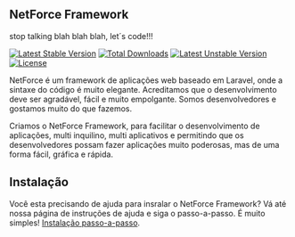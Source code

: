 ## NetForce Framework
stop talking blah blah blah, let´s code!!!

[![Latest Stable Version](https://poser.pugx.org/netforcews/sistema/v/stable.svg)](https://packagist.org/packages/netforcews/sistema) [![Total Downloads](https://poser.pugx.org/netforcews/sistema/downloads.svg)](https://packagist.org/packages/netforcews/sistema) [![Latest Unstable Version](https://poser.pugx.org/netforcews/sistema/v/unstable.svg)](https://packagist.org/packages/netforcews/sistema) [![License](https://poser.pugx.org/netforcews/sistema/license.svg)](https://packagist.org/packages/netforcews/sistema)

NetForce é um framework de aplicações web baseado em Laravel, onde a sintaxe do código é muito elegante.
Acreditamos que o desenvolvimento deve ser agradável, fácil e muito empolgante. Somos desenvolvedores e gostamos muito
do que fazemos.

Criamos o NetForce Framework, para facilitar o desenvolvimento de aplicações, multi inquilino, multi aplicativos e  permitindo que
os desenvolvedores possam fazer aplicações muito poderosas, mas de uma forma fácil, gráfica e rápida.

Instalação
----------
Você esta precisando de ajuda para insralar o NetForce Framework?
Vá até nossa página de instruções de ajuda e siga o passo-a-passo. É muito simples!
[Instalação passo-a-passo](https://github.com/netforcews/sistema/wiki/Instala%C3%A7%C3%A3o).
